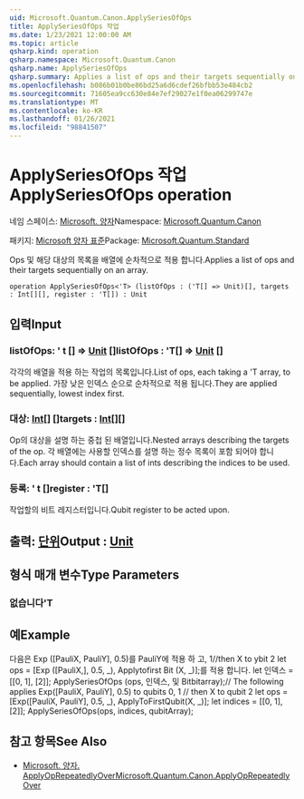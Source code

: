 ```yaml
---
uid: Microsoft.Quantum.Canon.ApplySeriesOfOps
title: ApplySeriesOfOps 작업
ms.date: 1/23/2021 12:00:00 AM
ms.topic: article
qsharp.kind: operation
qsharp.namespace: Microsoft.Quantum.Canon
qsharp.name: ApplySeriesOfOps
qsharp.summary: Applies a list of ops and their targets sequentially on an array.
ms.openlocfilehash: b086b01b0be86bd25a6d6cdef26bfbb53e484cb2
ms.sourcegitcommit: 71605ea9cc630e84e7ef29027e1f0ea06299747e
ms.translationtype: MT
ms.contentlocale: ko-KR
ms.lasthandoff: 01/26/2021
ms.locfileid: "98841507"
---
```

# <a name="applyseriesofops-operation"></a><span data-ttu-id="cc6aa-102">ApplySeriesOfOps 작업</span><span class="sxs-lookup"><span data-stu-id="cc6aa-102">ApplySeriesOfOps operation</span></span>

<span data-ttu-id="cc6aa-103">네임 스페이스: [Microsoft. 양자](xref:Microsoft.Quantum.Canon)</span><span class="sxs-lookup"><span data-stu-id="cc6aa-103">Namespace: [Microsoft.Quantum.Canon](xref:Microsoft.Quantum.Canon)</span></span>

<span data-ttu-id="cc6aa-104">패키지: [Microsoft 양자 표준](https://nuget.org/packages/Microsoft.Quantum.Standard)</span><span class="sxs-lookup"><span data-stu-id="cc6aa-104">Package: [Microsoft.Quantum.Standard](https://nuget.org/packages/Microsoft.Quantum.Standard)</span></span>


<span data-ttu-id="cc6aa-105">Ops 및 해당 대상의 목록을 배열에 순차적으로 적용 합니다.</span><span class="sxs-lookup"><span data-stu-id="cc6aa-105">Applies a list of ops and their targets sequentially on an array.</span></span>

```qsharp
operation ApplySeriesOfOps<'T> (listOfOps : ('T[] => Unit)[], targets : Int[][], register : 'T[]) : Unit
```


## <a name="input"></a><span data-ttu-id="cc6aa-106">입력</span><span class="sxs-lookup"><span data-stu-id="cc6aa-106">Input</span></span>

### <a name="listofops--t--unit-"></a><span data-ttu-id="cc6aa-107">listOfOps: ' t [] => [Unit](xref:microsoft.quantum.lang-ref.unit) []</span><span class="sxs-lookup"><span data-stu-id="cc6aa-107">listOfOps : 'T[] => [Unit](xref:microsoft.quantum.lang-ref.unit) []</span></span>

<span data-ttu-id="cc6aa-108">각각의 배열을 적용 하는 작업의 목록입니다.</span><span class="sxs-lookup"><span data-stu-id="cc6aa-108">List of ops, each taking a 'T array, to be applied.</span></span> <span data-ttu-id="cc6aa-109">가장 낮은 인덱스 순으로 순차적으로 적용 됩니다.</span><span class="sxs-lookup"><span data-stu-id="cc6aa-109">They are applied sequentially, lowest index first.</span></span>


### <a name="targets--int"></a><span data-ttu-id="cc6aa-110">대상: [Int](xref:microsoft.quantum.lang-ref.int)[] []</span><span class="sxs-lookup"><span data-stu-id="cc6aa-110">targets : [Int](xref:microsoft.quantum.lang-ref.int)[][]</span></span>

<span data-ttu-id="cc6aa-111">Op의 대상을 설명 하는 중첩 된 배열입니다.</span><span class="sxs-lookup"><span data-stu-id="cc6aa-111">Nested arrays describing the targets of the op.</span></span> <span data-ttu-id="cc6aa-112">각 배열에는 사용할 인덱스를 설명 하는 정수 목록이 포함 되어야 합니다.</span><span class="sxs-lookup"><span data-stu-id="cc6aa-112">Each array should contain a list of ints describing the indices to be used.</span></span>


### <a name="register--t"></a><span data-ttu-id="cc6aa-113">등록: ' t []</span><span class="sxs-lookup"><span data-stu-id="cc6aa-113">register : 'T[]</span></span>

<span data-ttu-id="cc6aa-114">작업할의 비트 레지스터입니다.</span><span class="sxs-lookup"><span data-stu-id="cc6aa-114">Qubit register to be acted upon.</span></span>



## <a name="output--unit"></a><span data-ttu-id="cc6aa-115">출력: [단위](xref:microsoft.quantum.lang-ref.unit)</span><span class="sxs-lookup"><span data-stu-id="cc6aa-115">Output : [Unit](xref:microsoft.quantum.lang-ref.unit)</span></span>



## <a name="type-parameters"></a><span data-ttu-id="cc6aa-116">형식 매개 변수</span><span class="sxs-lookup"><span data-stu-id="cc6aa-116">Type Parameters</span></span>

### <a name="t"></a><span data-ttu-id="cc6aa-117">없습니다</span><span class="sxs-lookup"><span data-stu-id="cc6aa-117">'T</span></span>



## <a name="example"></a><span data-ttu-id="cc6aa-118">예</span><span class="sxs-lookup"><span data-stu-id="cc6aa-118">Example</span></span>

<span data-ttu-id="cc6aa-119">다음은 Exp ([PauliX, PauliY], 0.5)를 PauliY에 적용 하 고, 1//then X to ybit 2 let ops = [Exp ([PauliX,], 0.5, _), Applytofirst Bit (X, _)];를 적용 합니다. let 인덱스 = [[0, 1], [2]]; ApplySeriesOfOps (ops, 인덱스, 및 Bitbitarray);</span><span class="sxs-lookup"><span data-stu-id="cc6aa-119">// The following applies Exp([PauliX, PauliY], 0.5) to qubits 0, 1 // then X to qubit 2 let ops = [Exp([PauliX, PauliY], 0.5, _), ApplyToFirstQubit(X, _)]; let indices = [[0, 1], [2]]; ApplySeriesOfOps(ops, indices, qubitArray);</span></span>

## <a name="see-also"></a><span data-ttu-id="cc6aa-120">참고 항목</span><span class="sxs-lookup"><span data-stu-id="cc6aa-120">See Also</span></span>

- [<span data-ttu-id="cc6aa-121">Microsoft. 양자. ApplyOpRepeatedlyOver</span><span class="sxs-lookup"><span data-stu-id="cc6aa-121">Microsoft.Quantum.Canon.ApplyOpRepeatedlyOver</span></span>](xref:Microsoft.Quantum.Canon.ApplyOpRepeatedlyOver)